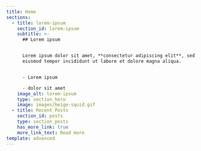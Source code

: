 ```yaml
---
title: Home
sections:
  - title: lorem-ipsum
    section_id: lorem-ipsum
    subtitle: >-
      ## Lorem ipsum


      Lorem ipsum dolor sit amet, **consectetur adipiscing elit**, sed do
      eiusmod tempor incididunt ut labore et dolore magna aliqua.


      - Lorem ipsum

      - dolor sit amet
    image_alt: lorem-ipsum
    type: section_hero
    image: images/beige-squid.gif
  - title: Recent Posts
    section_id: posts
    type: section_posts
    has_more_link: true
    more_link_text: Read more
template: advanced
---
```

